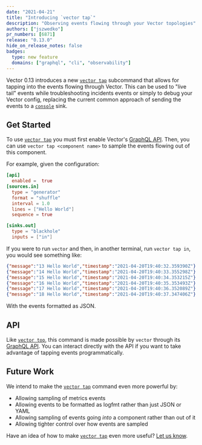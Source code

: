 ```yaml
---
date: "2021-04-21"
title: "Introducing `vector tap`"
description: "Observing events flowing through your Vector topologies"
authors: ["jszwedko"]
pr_numbers: [6871]
release: "0.13.0"
hide_on_release_notes: false
badges:
  type: new feature
  domains: ["graphql", "cli", "observability"]
---
```


Vector 0.13 introduces a new [`vector tap`][tap] subcommand that allows for
tapping into the events flowing through Vector. This can be used to "live tail"
events while troubleshooting incidents events or simply to debug your Vector
config, replacing the current common approach of sending the events to
a [`console`][console] sink.

## Get Started

To use [`vector tap`][tap] you must first enable Vector's [GraphQL API][api].
Then, you can use `vector tap <component name>` to sample the events flowing out
of this component.

For example, given the configuration:

```toml
[api]
  enabled =  true
[sources.in]
  type = "generator"
  format = "shuffle"
  interval = 1.0
  lines = ["Hello World"]
  sequence = true

[sinks.out]
  type = "blackhole"
  inputs = ["in"]
```

If you were to run `vector` and then, in another terminal, run `vector tap in`,
you would see something like:

```json
{"message":"13 Hello World","timestamp":"2021-04-20T19:40:32.359390Z"}
{"message":"14 Hello World","timestamp":"2021-04-20T19:40:33.355298Z"}
{"message":"15 Hello World","timestamp":"2021-04-20T19:40:34.353215Z"}
{"message":"16 Hello World","timestamp":"2021-04-20T19:40:35.353493Z"}
{"message":"17 Hello World","timestamp":"2021-04-20T19:40:36.352089Z"}
{"message":"18 Hello World","timestamp":"2021-04-20T19:40:37.347406Z"}
```

With the events formatted as JSON.

## API

Like [`vector top`][top], this command is made possible by `vector` through its
[GraphQL API][api]. You can interact directly with the API if you want to take
advantage of tapping events programmatically.

## Future Work

We intend to make the [`vector tap`][tap] command even more powerful by:

- Allowing sampling of metrics events
- Allowing events to be formatted as logfmt rather than just JSON or YAML
- Allowing sampling of events going _into_ a component rather than out of it
- Allowing tighter control over how events are sampled

Have an idea of how to make [`vector tap`][tap] even more useful? [Let us
know][community].

[api]: /docs/reference/api/
[community]: /community/
[console]: /docs/reference/configuration/sinks/console/
[top]: /docs/reference/cli/#top
[tap]: /docs/reference/cli/#tap
